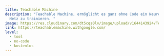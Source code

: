 ```yaml
---
title: Teachable Machine
description: "Teachable Machine, ermöglicht es ganz ohne Code ein Neuronales
  Netz zu trainieren. "
image: https://res.cloudinary.com/dt5cqs0lv/image/upload/v1644143924/Tools/Tool/Screenshot_2021-06-22_at_15-12-23_Teachable_Machine_vnqkbq_ek1xfa.jpg
link: https://teachablemachine.withgoogle.com/
level:
  - tool
  - no-code
  - kostenlos
---
```

